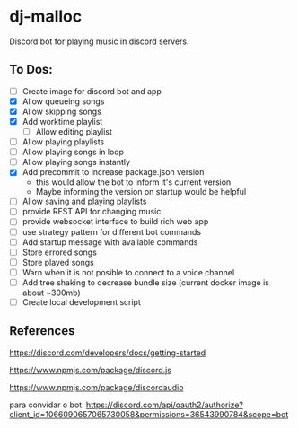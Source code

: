 # dj-malloc

Discord bot for playing music in discord servers.

## To Dos:

- [ ] Create image for discord bot and app
- [X] Allow queueing songs
- [X] Allow skipping songs
- [X] Add worktime playlist
  - [ ] Allow editing playlist
- [ ] Allow playing playlists
- [ ] Allow playing songs in loop
- [ ] Allow playing songs instantly
- [X] Add precommit to increase package.json version
  - this would allow the bot to inform it's current version
  - Maybe informing the version on startup would be helpful
- [ ] Allow saving and playing playlists
- [ ] provide REST API for changing music
- [ ] provide websocket interface to build rich web app
- [ ] use strategy pattern for different bot commands
- [ ] Add startup message with available commands
- [ ] Store errored songs
- [ ] Store played songs
- [ ] Warn when it is not posible to connect to a voice channel
- [ ] Add tree shaking to decrease bundle size (current docker image is about ~300mb)
- [ ] Create local development script

## References

https://discord.com/developers/docs/getting-started

https://www.npmjs.com/package/discord.js

https://www.npmjs.com/package/discordaudio

para convidar o bot:
https://discord.com/api/oauth2/authorize?client_id=1066090657065730058&permissions=36543990784&scope=bot
